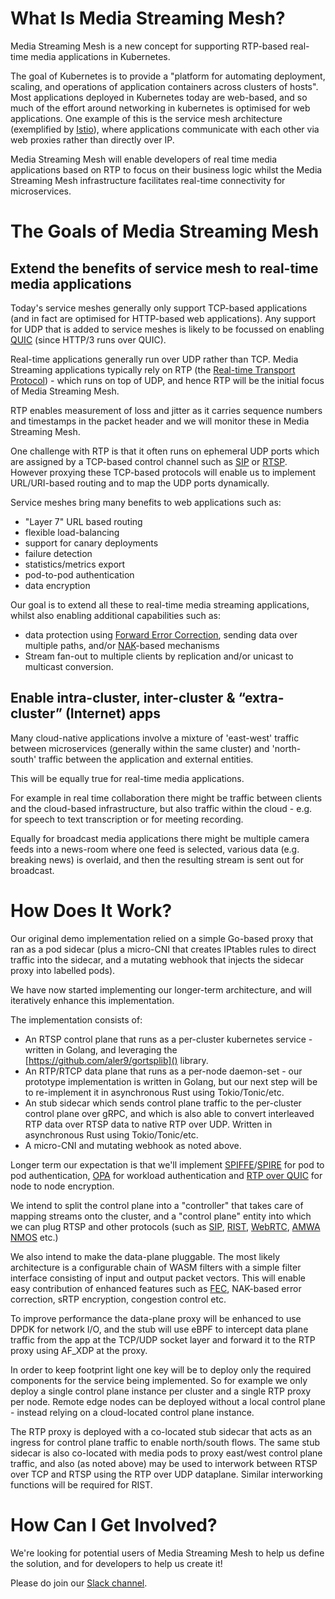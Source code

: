 
# What Is Media Streaming Mesh?
Media Streaming Mesh is a new concept for supporting RTP-based real-time media applications in Kubernetes.

The goal of Kubernetes is to provide a "platform for automating deployment, scaling, and operations of application containers across clusters of hosts".  Most applications deployed in Kubernetes today are web-based, and so much of the effort around networking in kubernetes is optimised for web applications.  One example of this is the service mesh architecture (exemplified by [Istio](https://istio.io)), where applications communicate with each other via web proxies rather than directly over IP.

Media Streaming Mesh will enable developers of real time media applications based on RTP to focus on their business logic whilst the Media Streaming Mesh infrastructure facilitates real-time connectivity for microservices.

# The Goals of Media Streaming Mesh

## Extend the benefits of service mesh to real-time media applications

Today's service meshes generally only support TCP-based applications (and in fact are optimised for HTTP-based web applications).   Any support for UDP that is added to service meshes is likely to be focussed on enabling [QUIC](https://en.wikipedia.org/wiki/QUIC) (since HTTP/3 runs over QUIC).

Real-time applications generally run over UDP rather than TCP.  Media Streaming applications typically rely on RTP (the [Real-time Transport Protocol](https://en.wikipedia.org/wiki/Real-time_Transport_Protocol)) - which runs on top of UDP, and hence RTP will be the initial focus of Media Streaming Mesh.

RTP enables measurement of loss and jitter as it carries sequence numbers and timestamps in the packet header and we will monitor these in Media Streaming Mesh.

One challenge with RTP is that it often runs on ephemeral UDP ports which are assigned by a TCP-based control channel such as [SIP](https://en.wikipedia.org/wiki/Session_Initiation_Protocol) or [RTSP](https://en.wikipedia.org/wiki/Real_Time_Streaming_Protocol).    However proxying these TCP-based protocols will enable us to implement URL/URI-based routing and to map the UDP ports dynamically.

Service meshes bring many benefits to web applications such as:

* "Layer 7" URL based routing
* flexible load-balancing
* support for canary deployments
* failure detection
* statistics/metrics export
* pod-to-pod authentication
* data encryption

Our goal is to extend all these to real-time media streaming applications, whilst also enabling additional capabilities such as:

* data protection using [Forward Error Correction](https://en.wikipedia.org/wiki/Error_correction_code#Forward_error_correction), sending data over multiple paths, and/or [NAK](https://en.wikipedia.org/wiki/Acknowledgement_(data_networks))-based mechanisms
* Stream fan-out to multiple clients by replication and/or unicast to multicast conversion.

  
## Enable intra-cluster, inter-cluster & “extra-cluster” (Internet) apps

Many cloud-native applications involve a mixture of 'east-west' traffic between microservices (generally within the same cluster) and 'north-south' traffic between the application and external entities.

This will be equally true for real-time media applications.

For example in real time collaboration there might be traffic between clients and the cloud-based infrastructure, but also traffic within the cloud - e.g. for speech to text transcription or for meeting recording.

Equally for broadcast media applications there might be multiple camera feeds into a news-room where one feed is selected, various data (e.g. breaking news) is overlaid, and then the resulting stream is sent out for broadcast.


# How Does It Work?

Our original demo implementation relied on a simple Go-based proxy that ran as a pod sidecar (plus a micro-CNI that creates IPtables rules to direct traffic into the sidecar, and a mutating webhook that injects the sidecar proxy into labelled pods).

We have now started implementing our longer-term architecture, and will iteratively enhance this implementation.

The implementation consists of:

* An RTSP control plane that runs as a per-cluster kubernetes service - written in Golang, and leveraging the [https://github.com/aler9/gortsplib]() library.
* An RTP/RTCP data plane that runs as a per-node daemon-set - our prototype implementation is written in Golang, but our next step will be to re-implement it in asynchronous Rust using Tokio/Tonic/etc.
* An stub sidecar which sends control plane traffic to the per-cluster control plane over gRPC, and which is also able to convert interleaved RTP data over RTSP data to native RTP over UDP.  Written in asynchronous Rust using Tokio/Tonic/etc.
* A micro-CNI and mutating webhook as noted above.

Longer term our expectation is that we'll implement [SPIFFE](https://spiffe.io/docs/latest/spiffe-about/overview/)/[SPIRE](https://spiffe.io/docs/latest/spire-about/spire-concepts/) for pod to pod authentication, [OPA](https://www.openpolicyagent.org) for workload authentication and [RTP over QUIC](https://www.ietf.org/archive/id/draft-ietf-avtcore-rtp-over-quic-01.html) for node to node encryption.

We intend to split the control plane into a "controller" that takes care of mapping streams onto the cluster, and a "control plane" entity into which we can plug RTSP and other protocols (such as [SIP](https://en.wikipedia.org/wiki/Session_Initiation_Protocol), [RIST](https://en.wikipedia.org/wiki/Reliable_Internet_Stream_Transport), [WebRTC](https://en.wikipedia.org/wiki/WebRTC), [AMWA NMOS](https://www.amwa.tv/nmos-overview) etc.)

We also intend to make the data-plane pluggable.  The most likely architecture is a configurable chain of WASM filters with a simple filter interface consisting of input and output packet vectors.  This will enable easy contribution of enhanced features such as [FEC](https://en.wikipedia.org/wiki/Error_correction_code), NAK-based error correction, sRTP encryption, congestion control etc.

To improve performance the data-plane proxy will be enhanced to use DPDK for network I/O, and the stub will use eBPF to intercept data plane traffic from the app at the TCP/UDP socket layer and forward it to the RTP proxy using AF_XDP at the proxy.

In order to keep footprint light one key will be to deploy only the required components for the service being implemented.  So for example we only deploy a single control plane instance per cluster and a single RTP proxy per node.   Remote edge nodes can be deployed without a local control plane - instead relying on a cloud-located control plane instance.

The RTP proxy is deployed with a co-located stub sidecar that acts as an ingress for control plane traffic to enable north/south flows.   The same stub sidecar is also co-located with media pods to proxy east/west control plane traffic, and also (as noted above) may be used to interwork between RTSP over TCP and RTSP using the RTP over UDP dataplane.   Similar interworking functions will be required for RIST.

# How Can I Get Involved?

We're looking for potential users of Media Streaming Mesh to help us define the solution, and for developers to help us create it!

Please do join our [Slack channel](https://cloud-native.slack.com/app_redirect?channel=media-streaming-mesh).

